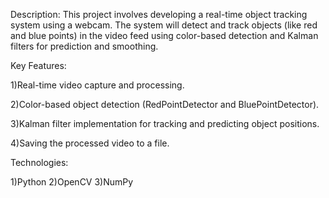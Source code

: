 Description: This project involves developing a real-time object tracking system using a webcam. The system will detect and track objects (like red and blue points) in the video feed using color-based detection and Kalman filters for prediction and smoothing.

Key Features:


1)Real-time video capture and processing.  

2)Color-based object detection (RedPointDetector and BluePointDetector).

3)Kalman filter implementation for tracking and predicting object positions.

4)Saving the processed video to a file.

Technologies:


1)Python
2)OpenCV
3)NumPy
